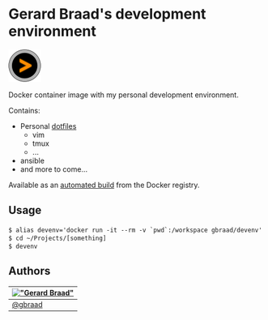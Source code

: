 Gerard Braad's development environment
======================================

!["Prompt"](https://raw.githubusercontent.com/gbraad/assets/gh-pages/icons/prompt-icon-64.png)


Docker container image with my personal development environment.

Contains:
  * Personal [dotfiles](https://github.com/gbraad/dotfiles)
    * vim
    * tmux
    * ...
  * ansible
  * and more to come...

Available as an [automated build](https://hub.docker.com/r/gbraad/devenv/) from the Docker registry.


Usage
-----

```
$ alias devenv='docker run -it --rm -v `pwd`:/workspace gbraad/devenv'
$ cd ~/Projects/[something]
$ devenv 
```


Authors
-------

| [!["Gerard Braad"](http://gravatar.com/avatar/e466994eea3c2a1672564e45aca844d0.png?s=60)](http://gbraad.nl "Gerard Braad <me@gbraad.nl>") |
|---|
| [@gbraad](https://twitter.com/gbraad)  |
